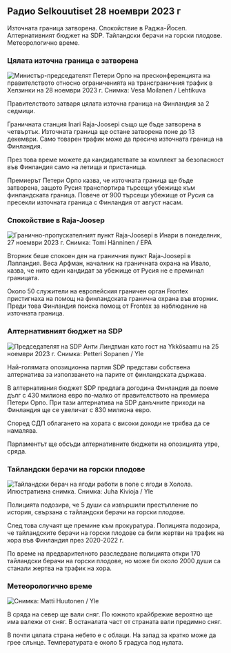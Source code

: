 Радио Selkouutiset 28 ноември 2023 г
----------------------------

Източната граница затворена. Спокойствие в Раджа-Йосеп. Алтернативният бюджет на SDP. Тайландски берачи на горски плодове. Метеорологично време.

### Цялата източна граница е затворена

![Министър-председателят Петери Орпо на пресконференцията на правителството относно ограниченията на трансграничния трафик в Хелзинки на 28 ноември 2023 г. Снимка: Vesa Moilanen / Lehtikuva](https://images.cdn.yle.fi/image/upload/c_crop,h_2880,w_5120,x_0,y_533/ar_1.7777777777777777,c_fill,g_faces,h_675,w_1200/dpr_1.0/q_auto:eco/f_auto/fl_lossy/v1701182429/39-12078586565f7fb63bc0)

Правителството затваря цялата източна граница на Финландия за 2 седмици.

Граничната станция Inari Raja-Joosepi също ще бъде затворена в четвъртък. Източната граница ще остане затворена поне до 13 декември. Само товарен трафик може да пресича източната граница на Финландия.

През това време можете да кандидатствате за комплект за безопасност във Финландия само на летища и пристанища.

Премиерът Петери Орпо казва, че източната граница ще бъде затворена, защото Русия транспортира търсещи убежище към финландската граница. Повече от 900 търсещи убежище от Русия са пресекли източната граница с Финландия от август насам.

### Спокойствие в Raja-Joosep

![Гранично-пропускателният пункт Raja-Joosepi в Инари в понеделник, 27 ноември 2023 г. Снимка: Tomi Hänninen / EPA](https://images.cdn.yle.fi/image/upload/c_crop,h_3078,w_5472,x_0,y_474/ar_1.7777777777777777,c_fill,g_faces,h_675,w_1200/dpr_1.0/q_auto:eco/f_auto/fl_lossy/v1701178188/39-12077986565eae2c2959)

Вторник беше спокоен ден на граничния пункт Raja-Joosepi в Лапландия. Веса Арфман, началник на граничната охрана на Ивало, казва, че нито един кандидат за убежище от Русия не е преминал границата.

Около 50 служители на европейския граничен орган Frontex пристигнаха на помощ на финландската гранична охрана във вторник. Преди това Финландия поиска помощ от Frontex за наблюдение на източната граница.

### Алтернативният бюджет на SDP

![Председателят на SDP Анти Линдтман като гост на Ykkösaamu на 25 ноември 2023 г. Снимка: Petteri Sopanen / Yle](https://images.cdn.yle.fi/image/upload/c_crop,h_2250,w_4000,x_0,y_214/ar_1.7777777777777777,c_fill,g_faces,h_675,w_1200/dpr_1.0/q_auto:eco/f_auto/fl_lossy/v1700900437/39-12065046561addd1ff4d)

Най-голямата опозиционна партия SDP представи собствена алтернатива за използването на парите от финландската държава.

В алтернативния бюджет SDP предлага догодина Финландия да поеме дълг с 430 милиона евро по-малко от правителството на премиера Петери Орпо. При тази алтернатива на SDP данъчните приходи на Финландия ще се увеличат с 830 милиона евро.

Според СДП облагането на хората с високи доходи не трябва да се намалява.

Парламентът ще обсъди алтернативните бюджети на опозицията утре, сряда.

### Тайландски берачи на горски плодове

![Тайландски берач на ягоди работи в поле с ягоди в Холола. Илюстративна снимка. Снимка: Juha Kivioja / Yle](https://images.cdn.yle.fi/image/upload/c_crop,h_3158,w_5615,x_0,y_362/ar_1.7777777777777777,c_fill,g_faces,h_675,w_1200/dpr_1.0/q_auto:eco/f_auto/fl_lossy/v1697111616/39-11854426527dce6a43a2)

Полицията подозира, че 5 души са извършили престъпление по история, свързана с тайландски берачи на горски плодове.

След това случаят ще премине към прокуратура. Полицията подозира, че тайландските берачи на горски плодове са били жертви на трафик на хора във Финландия през 2020-2022 г.

По време на предварителното разследване полицията откри 170 тайландски берачи на горски плодове, но може би около 2000 души са станали жертва на трафик на хора.

### Метеорологично време

![ Снимка: Matti Huutonen / Yle](https://images.cdn.yle.fi/image/upload/c_crop,h_1080,w_1919,x_0,y_0/ar_1.7777777777777777,c_fill,g_faces,h_675,w_1200/dpr_1.0/q_auto:eco/f_auto/fl_lossy/v1701179634/39-12078316565f0cf485dd)

В сряда на север ще вали сняг. По южното крайбрежие вероятно ще има валежи от сняг. В останалата част от страната вали предимно сняг.

В почти цялата страна небето е с облаци. На запад за кратко може да грее слънце. Температурата е около 5 градуса под нулата.